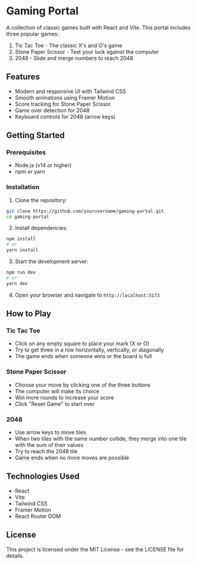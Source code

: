 # Gaming Portal

A collection of classic games built with React and Vite. This portal includes three popular games:

1. Tic Tac Toe - The classic X's and O's game
2. Stone Paper Scissor - Test your luck against the computer
3. 2048 - Slide and merge numbers to reach 2048

## Features

- Modern and responsive UI with Tailwind CSS
- Smooth animations using Framer Motion
- Score tracking for Stone Paper Scissor
- Game over detection for 2048
- Keyboard controls for 2048 (arrow keys)

## Getting Started

### Prerequisites

- Node.js (v14 or higher)
- npm or yarn

### Installation

1. Clone the repository:
```bash
git clone https://github.com/yourusername/gaming-portal.git
cd gaming-portal
```

2. Install dependencies:
```bash
npm install
# or
yarn install
```

3. Start the development server:
```bash
npm run dev
# or
yarn dev
```

4. Open your browser and navigate to `http://localhost:5173`

## How to Play

### Tic Tac Toe
- Click on any empty square to place your mark (X or O)
- Try to get three in a row horizontally, vertically, or diagonally
- The game ends when someone wins or the board is full

### Stone Paper Scissor
- Choose your move by clicking one of the three buttons
- The computer will make its choice
- Win more rounds to increase your score
- Click "Reset Game" to start over

### 2048
- Use arrow keys to move tiles
- When two tiles with the same number collide, they merge into one tile with the sum of their values
- Try to reach the 2048 tile
- Game ends when no more moves are possible

## Technologies Used

- React
- Vite
- Tailwind CSS
- Framer Motion
- React Router DOM

## License

This project is licensed under the MIT License - see the LICENSE file for details.
